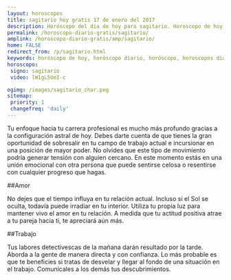 ```yaml
---
layout: horoscopos
title: sagitario hoy gratis 17 de enero del 2017 
description: Horóscopo del dia de hoy para sagitario. Horoscopo de hoy 17 de enero del 2017. Las predicciones de amor, trabajo, vida personal gratis.
permalink: /horoscopo-diario-gratis/sagitario/
amplink: /horoscopo-diario-gratis/amp/sagitario/
home: FALSE
redirect_from: /p/sagitario.html
keywords: horóscopo de hoy, horóscopo diario, horóscopo, horoscopos diarios gratis del dia de hoy, horóscopo diario gratis,horóscopo 2017, horóscopo esperanza gracia, horoscopo sagitario hoy, horoscop, horóscopos gratis, horoscopo sagitario, horoscopo sagitario 2017, Tarot, Astrologia, Zodíaco, sagitario, horoscopo gratis
horoscopo:
 signo: sagitario
 video: lW1gL5UeI-c

ogimg: /images/sagitario_char.png
sitemap:
 priority: 1
 changefreq: 'daily'
---
```



Tu enfoque hacia tu carrera profesional es mucho más profundo gracias a la configuración astral de hoy. Debes darte cuenta de que tienes la gran oportunidad de sobresalir en tu campo de trabajo actual e incursionar en una posición de mayor poder. No olvides que este tipo de movimiento podría generar tensión con alguien cercano. En este momento estás en una unión emocional con otra persona que puede sentirse celosa o resentirse con cualquier progreso que hagas.

##Amor

No dejes que el tiempo influya en tu relación actual. Incluso si el Sol se oculta, todavía puede irradiar en tu interior. Utiliza tu propia luz para mantener vivo el amor en tu relación. A medida que tu actitud positiva atrae a tu pareja hacia ti, te apreciará aún más.

##Trabajo

Tus labores detectivescas de la mañana darán resultado por la tarde. Aborda a la gente de manera directa y con confianza. Lo más probable es que te beneficies si tratas de desvelar y llegar al fondo de una situación en el trabajo. Comunícales a los demás tus descubrimientos.